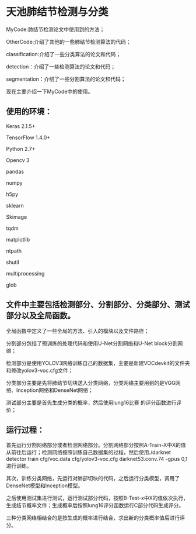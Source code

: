 # 天池肺结节检测与分类
MyCode:肺结节检测论文中使用到的方法；

OtherCode:介绍了其他的一些肺结节检测算法的代码；

classification:介绍了一些分类算法的论文和代码；

detection：介绍了一些检测算法的论文和代码；

segmentation：介绍了一些分割算法的论文和代码；

现在主要介绍一下MyCode中的使用。
## 使用的环境：
Keras 2.1.5+

TensorFlow 1.4.0+

Python 2.7+

Opencv 3

pandas

numpy

h5py

sklearn

Skimage

tqdm

matplotlib

ntpath

shutil

multiprocessing

glob
## 文件中主要包括检测部分、分割部分、分类部分、测试部分以及全局函数。
全局函数中定义了一些全局的方法、引入的模块以及文件路径；

分割部分包括了预训练的处理代码和使用U-Net分割网络和U-Net block分割网络；

检测部分是使用YOLOV3网络训练自己的数据集，主要是新建VOCdevkit的文件夹和修改yolov3-voc.cfg文件；

分类部分主要是先将肺结节切块送入分类网络，分类网络主要用到的是VGG网络、Inception网络和DenseNet网络；

测试部分主要是首先生成分类的概率，然后使用lung16比赛 的评分函数进行评价；
## 运行过程：
首先运行分割网络部分或者检测网络部分。分割网络部分按照A-Train-X中X的值从前往后运行；检测网络按照训练自己数据集的过程，然后使用./darknet detector train cfg/voc.data cfg/yolov3-voc.cfg darknet53.conv.74 -gpus 0,1 进行训练。

其次，训练分类网络，先运行对肺部切块的代码，之后运行分类模型，调用了DenseNet模型和Inception模型。

之后使用测试集进行测试，运行测试部分代码，按照B-Test-x中X的值依次执行，生成结节概率文件；生成概率后按照lung16评分函数运行C部分代码生成评分。

三种分类网络相结合的是按生成的概率进行结合，求出新的分类概率值后进行评分。
